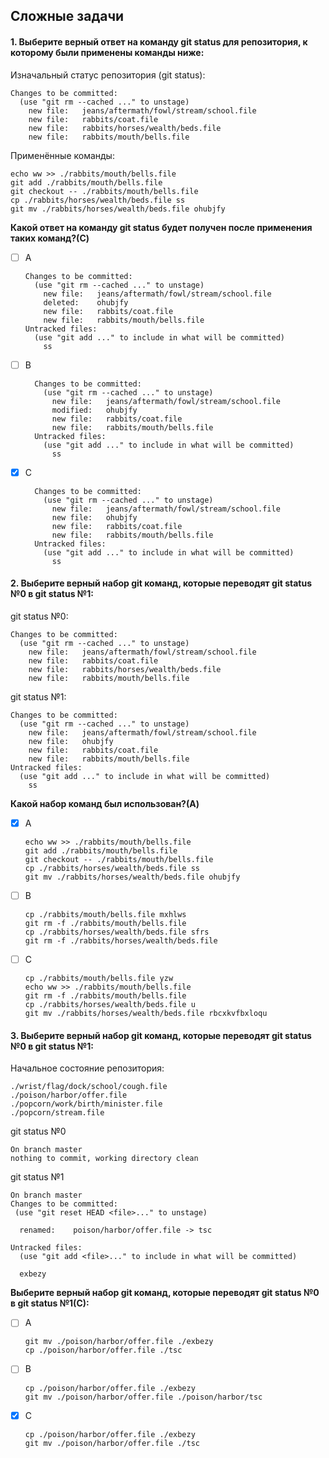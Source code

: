 ## Сложные задачи

#### 1. Выберите верный ответ на команду git status для репозитория, к которому были применены команды ниже:

Изначальный статус репозитория (git status):
```
Changes to be committed:
  (use "git rm --cached ..." to unstage)
	new file:   jeans/aftermath/fowl/stream/school.file
	new file:   rabbits/coat.file
	new file:   rabbits/horses/wealth/beds.file
	new file:   rabbits/mouth/bells.file
```
Применённые команды:

```
echo ww >> ./rabbits/mouth/bells.file
git add ./rabbits/mouth/bells.file
git checkout -- ./rabbits/mouth/bells.file
cp ./rabbits/horses/wealth/beds.file ss
git mv ./rabbits/horses/wealth/beds.file ohubjfy
```

**Какой ответ на команду git status будет получен после применения таких команд?(C)**
- [ ] A
    ```
    Changes to be committed:
      (use "git rm --cached ..." to unstage)
        new file:   jeans/aftermath/fowl/stream/school.file
        deleted:    ohubjfy
        new file:   rabbits/coat.file
        new file:   rabbits/mouth/bells.file
    Untracked files:
      (use "git add ..." to include in what will be committed)
        ss
    ```
- [ ] B
    ```
      Changes to be committed:
        (use "git rm --cached ..." to unstage)
          new file:   jeans/aftermath/fowl/stream/school.file
          modified:   ohubjfy
          new file:   rabbits/coat.file
          new file:   rabbits/mouth/bells.file
      Untracked files:
        (use "git add ..." to include in what will be committed)
          ss
    ```
- [x] C
    ```
      Changes to be committed:
        (use "git rm --cached ..." to unstage)
          new file:   jeans/aftermath/fowl/stream/school.file
          new file:   ohubjfy
          new file:   rabbits/coat.file
          new file:   rabbits/mouth/bells.file
      Untracked files:
        (use "git add ..." to include in what will be committed)
          ss
    ```
#### 2. Выберите верный набор git команд, которые переводят git status №0 в git status №1:
git status №0:
```
Changes to be committed:
  (use "git rm --cached ..." to unstage)
	new file:   jeans/aftermath/fowl/stream/school.file
	new file:   rabbits/coat.file
	new file:   rabbits/horses/wealth/beds.file
	new file:   rabbits/mouth/bells.file
```
git status №1:
```
Changes to be committed:
  (use "git rm --cached ..." to unstage)
	new file:   jeans/aftermath/fowl/stream/school.file
	new file:   ohubjfy
	new file:   rabbits/coat.file
	new file:   rabbits/mouth/bells.file
Untracked files:
  (use "git add ..." to include in what will be committed)
	ss
```
**Какой набор команд был использован?(A)**
- [x] A
    ```
    echo ww >> ./rabbits/mouth/bells.file
    git add ./rabbits/mouth/bells.file
    git checkout -- ./rabbits/mouth/bells.file
    cp ./rabbits/horses/wealth/beds.file ss
    git mv ./rabbits/horses/wealth/beds.file ohubjfy
    ```
- [ ] B
    ```
    cp ./rabbits/mouth/bells.file mxhlws
    git rm -f ./rabbits/mouth/bells.file
    cp ./rabbits/horses/wealth/beds.file sfrs
    git rm -f ./rabbits/horses/wealth/beds.file
    ```  
- [ ] C
    ```
    cp ./rabbits/mouth/bells.file yzw
    echo ww >> ./rabbits/mouth/bells.file
    git rm -f ./rabbits/mouth/bells.file
    cp ./rabbits/horses/wealth/beds.file u
    git mv ./rabbits/horses/wealth/beds.file rbcxkvfbxloqu
    ```
#### 3. Выберите верный набор git команд, которые переводят git status №0 в git status №1:
Начальное состояние репозитория:
```
./wrist/flag/dock/school/cough.file
./poison/harbor/offer.file
./popcorn/work/birth/minister.file
./popcorn/stream.file
```
git status №0
```
On branch master
nothing to commit, working directory clean
```
git status №1
```
On branch master
Changes to be committed:
 (use "git reset HEAD <file>..." to unstage)

  renamed:    poison/harbor/offer.file -> tsc

Untracked files:
  (use "git add <file>..." to include in what will be committed)

  exbezy
```
**Выберите верный набор git команд, которые переводят git status №0 в git status №1(C):**
- [ ] A
    ```
    git mv ./poison/harbor/offer.file ./exbezy  
    cp ./poison/harbor/offer.file ./tsc
    ```
- [ ] B
    ```
    cp ./poison/harbor/offer.file ./exbezy
    git mv ./poison/harbor/offer.file ./poison/harbor/tsc
    ```
- [x] C
    ```
    cp ./poison/harbor/offer.file ./exbezy 
    git mv ./poison/harbor/offer.file ./tsc
    ```           